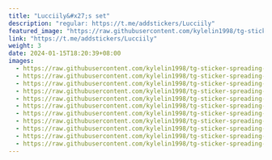 ```yaml
---
title: "Lucciily&#x27;s set"
description: "regular: https://t.me/addstickers/Lucciily"
featured_image: "https://raw.githubusercontent.com/kylelin1998/tg-sticker-spreading-worldwide-images/main/img/f6fa0902-4814-4320-b708-4d2ed5a355fb.jpg"
link: "https://t.me/addstickers/Lucciily"
weight: 3
date: 2024-01-15T18:20:39+08:00
images:
  - https://raw.githubusercontent.com/kylelin1998/tg-sticker-spreading-worldwide-images/main/img/f6fa0902-4814-4320-b708-4d2ed5a355fb.jpg
  - https://raw.githubusercontent.com/kylelin1998/tg-sticker-spreading-worldwide-images/main/img/694159e2-e385-4b36-aa26-256547789020.jpg
  - https://raw.githubusercontent.com/kylelin1998/tg-sticker-spreading-worldwide-images/main/img/13d016bc-20fb-46b7-b010-510950c35298.jpg
  - https://raw.githubusercontent.com/kylelin1998/tg-sticker-spreading-worldwide-images/main/img/5befcbec-d9ac-4f06-99d7-1abd0cfc8922.jpg
  - https://raw.githubusercontent.com/kylelin1998/tg-sticker-spreading-worldwide-images/main/img/d17b2298-66f4-43a4-b63f-c57a3ee29486.jpg
  - https://raw.githubusercontent.com/kylelin1998/tg-sticker-spreading-worldwide-images/main/img/6b45a8aa-9963-4aae-9656-0faa14e23f04.jpg
  - https://raw.githubusercontent.com/kylelin1998/tg-sticker-spreading-worldwide-images/main/img/e08c7acd-686a-48d5-98c9-6d3df48398dd.jpg
  - https://raw.githubusercontent.com/kylelin1998/tg-sticker-spreading-worldwide-images/main/img/d729f462-52f7-4126-b821-7268bb622fbc.jpg
  - https://raw.githubusercontent.com/kylelin1998/tg-sticker-spreading-worldwide-images/main/img/82d3d382-d26f-476c-b862-a29695851f7e.jpg
  - https://raw.githubusercontent.com/kylelin1998/tg-sticker-spreading-worldwide-images/main/img/fd50823d-a237-444b-abf4-f96d7fd558a5.jpg
  - https://raw.githubusercontent.com/kylelin1998/tg-sticker-spreading-worldwide-images/main/img/66c7559d-a03b-4ba4-a823-48269ed70931.jpg
---
```


